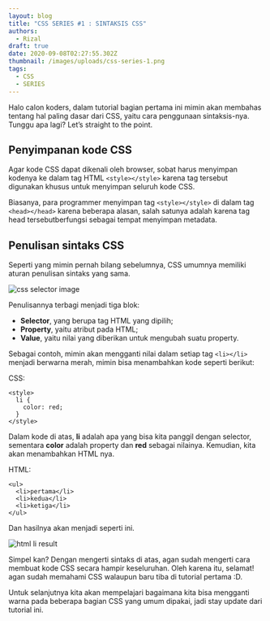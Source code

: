 ```yaml
---
layout: blog
title: "CSS SERIES #1 : SINTAKSIS CSS"
authors:
  - Rizal
draft: true
date: 2020-09-08T02:27:55.302Z
thumbnail: /images/uploads/css-series-1.png
tags:
  - CSS
  - SERIES
---
```

Halo calon koders, dalam tutorial bagian pertama ini mimin akan membahas tentang hal paling dasar dari CSS, yaitu cara penggunaan sintaksis-nya. Tunggu apa lagi? Let’s straight to the point.

## Penyimpanan kode CSS

Agar kode CSS dapat dikenali oleh browser, sobat harus menyimpan kodenya ke dalam tag HTML `<style></style>` karena tag tersebut digunakan khusus untuk menyimpan seluruh kode CSS.

Biasanya, para programmer menyimpan tag `<style></style>` di dalam tag `<head></head>` karena beberapa alasan, salah satunya adalah karena tag head tersebutberfungsi sebagai tempat menyimpan metadata.

## Penulisan sintaks CSS

Seperti yang mimin pernah bilang sebelumnya, CSS umumnya memiliki aturan penulisan sintaks yang sama.

![css selector image](/images/uploads/css-code-selector.png "css selector image")

Penulisannya terbagi menjadi tiga blok:

* **Selector**, yang berupa tag HTML yang dipilih;
* **Property**, yaitu atribut pada HTML;
* **Value**, yaitu nilai yang diberikan untuk mengubah suatu property.

Sebagai contoh, mimin akan mengganti nilai dalam setiap tag `<li></li>` menjadi berwarna merah, mimin bisa menambahkan kode seperti berikut:

CSS:

```
<style>
  li {
    color: red;
  }
</style>
```

Dalam kode di atas, **li** adalah apa yang bisa kita panggil dengan selector, sementara **color** adalah property dan **red** sebagai nilainya. Kemudian, kita akan menambahkan HTML nya.

HTML:

```
<ul>
  <li>pertama</li>
  <li>kedua</li>
  <li>ketiga</li>
</ul>
```

Dan hasilnya akan menjadi seperti ini.

![html li result](/images/uploads/screenshot_2.png "html li result")

Simpel kan? Dengan mengerti sintaks di atas, agan sudah mengerti cara membuat kode CSS secara hampir keseluruhan. Oleh karena itu, selamat! agan sudah memahami CSS walaupun baru tiba di tutorial pertama :D.

Untuk selanjutnya kita akan mempelajari bagaimana kita bisa mengganti warna pada beberapa bagian CSS yang umum dipakai, jadi stay update dari tutorial ini.